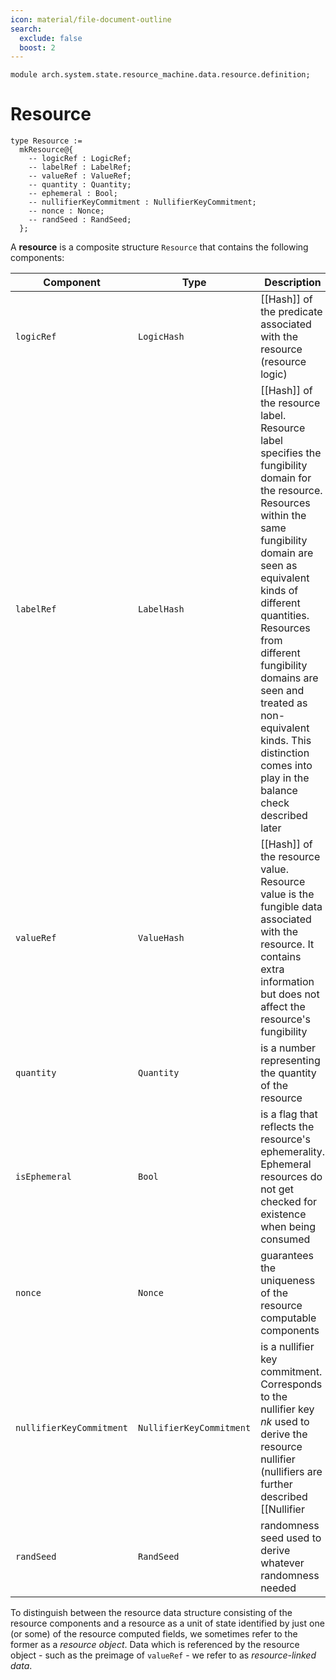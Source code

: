 ```yaml
---
icon: material/file-document-outline
search:
  exclude: false
  boost: 2
---
```


```juvix
module arch.system.state.resource_machine.data.resource.definition;
```

# Resource


```juvix
type Resource :=
  mkResource@{
    -- logicRef : LogicRef;
    -- labelRef : LabelRef;
    -- valueRef : ValueRef;
    -- quantity : Quantity;
    -- ephemeral : Bool;
    -- nullifierKeyCommitment : NullifierKeyCommitment;
    -- nonce : Nonce;
    -- randSeed : RandSeed;
  };
```

A **resource** is a composite structure `Resource` that contains the following components:

|Component|Type|Description|
|-|-|-|
|`logicRef`|`LogicHash`|[[Hash]] of the predicate associated with the resource (resource logic)|
|`labelRef`|`LabelHash`|[[Hash]] of the resource label. Resource label specifies the fungibility domain for the resource. Resources within the same fungibility domain are seen as equivalent kinds of different quantities. Resources from different fungibility domains are seen and treated as non-equivalent kinds. This distinction comes into play in the balance check described later|
|`valueRef`|`ValueHash`|[[Hash]] of the resource value. Resource value is the fungible data associated with the resource. It contains extra information but does not affect the resource's fungibility|
|`quantity`|`Quantity`|is a number representing the quantity of the resource|
|`isEphemeral`|`Bool`|is a flag that reflects the resource's ephemerality. Ephemeral resources do not get checked for existence when being consumed|
|`nonce`|`Nonce`|guarantees the uniqueness of the resource computable components|
|`nullifierKeyCommitment`|`NullifierKeyCommitment`|is a nullifier key commitment. Corresponds to the nullifier key $nk$ used to derive the resource nullifier (nullifiers are further described [[Nullifier|here]])|
|`randSeed`|`RandSeed`|randomness seed used to derive whatever randomness needed|

To distinguish between the resource data structure consisting of the resource components and a resource as a unit of state identified by just one (or some) of the resource computed fields, we sometimes refer to the former as a *resource object*. Data which is referenced by the resource object - such as the preimage of `valueRef` - we refer to as *resource-linked data*.